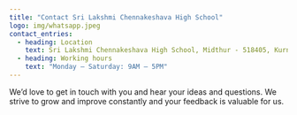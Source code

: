 ```yaml
---
title: "Contact Sri Lakshmi Chennakeshava High School"
logo: img/whatsapp.jpeg
contact_entries:
  - heading: Location
    text: Sri Lakshmi Chennakeshava High School, Midthur - 518405, Kurnool (District), Andhra Pradesh, INDIA
  - heading: Working hours
    text: "Monday – Saturday: 9AM – 5PM"
---
```

We’d love to get in touch with you and hear your ideas and
questions. We strive to grow and improve constantly and your feedback
is valuable for us.
